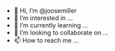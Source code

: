 - 👋 Hi, I’m @joosemiller
- 👀 I’m interested in ...
- 🌱 I’m currently learning ...
- 💞️ I’m looking to collaborate on ...
- 📫 How to reach me ...

<!---
joosemiller/joosemiller is a ✨ special ✨ repository because its `README.md` (this file) appears on your GitHub profile.
You can click the Preview link to take a look at your changes.
--->
